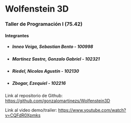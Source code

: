 # Wolfenstein 3D
### Taller de Programación I (75.42)

#### Integrantes

- ##### Inneo Veiga, Sebastian Bento - 100998
- ##### Martinez Sastre, Gonzalo Gabriel - 102321
- ##### Riedel, Nicolas Agustín - 102130 
- ##### Zbogar, Ezequiel - 102216  

Link al repositorio de Github: https://github.com/gonzalomartinezs/Wolfenstein3D

Link al video demo/trailer: https://www.youtube.com/watch?v=CQFdR0Xpmks
